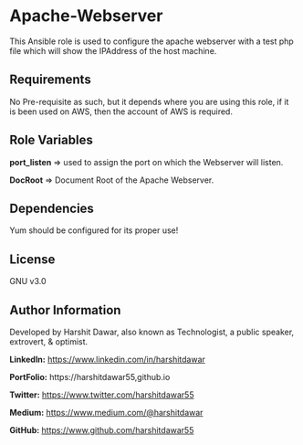 Apache-Webserver
=========

This Ansible role is used to configure the apache webserver with a test php file which will show the IPAddress of the host machine.

Requirements
------------

No Pre-requisite as such, but it depends where you are using this role, if it is been used on AWS, then the account of AWS is required.

Role Variables
--------------

**port_listen** => used to assign the port on which the Webserver will listen.
<br>

**DocRoot** => Document Root of the Apache Webserver.

Dependencies
------------

Yum should be configured for its proper use!

License
-------

GNU v3.0

Author Information
------------------
Developed by Harshit Dawar, also known as Technologist, a public speaker, extrovert, & optimist.

**LinkedIn:** https://www.linkedin.com/in/harshitdawar

**PortFolio:** https://harshitdawar55,github.io

**Twitter:** https://www.twitter.com/harshitdawar55

**Medium:** https://www.medium.com/@harshitdawar

**GitHub:** https://www.github.com/harshitdawar55

